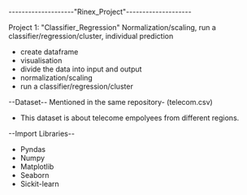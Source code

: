 
--------------------"Rinex_Project"--------------------

Project 1:
"Classifier_Regression"
Normalization/scaling, run a classifier/regression/cluster, individual prediction
- create dataframe
- visualisation
- divide the data into input and output
- normalization/scaling
- run a classifier/regression/cluster

--Dataset--
Mentioned in the same repository- (telecom.csv)
- This dataset is about telecome empolyees from different regions.

--Import Libraries--
- Pyndas
- Numpy
- Matplotlib
- Seaborn
- Sickit-learn

